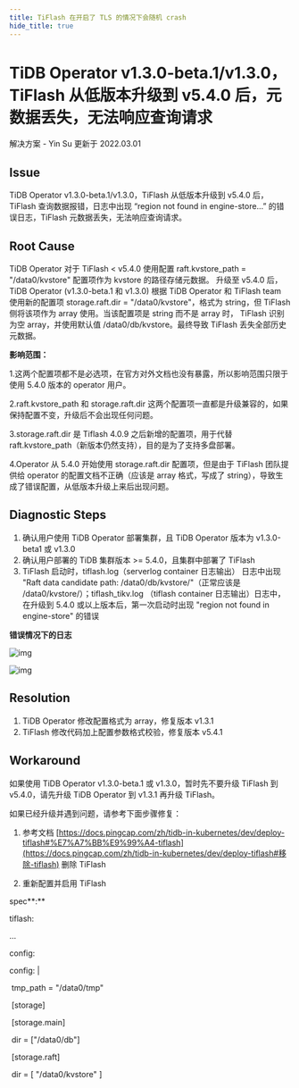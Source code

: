 ```yaml
---
title: TiFlash 在开启了 TLS 的情况下会随机 crash
hide_title: true
---
```


# TiDB Operator v1.3.0-beta.1/v1.3.0，TiFlash 从低版本升级到 v5.4.0 后，元数据丢失，无法响应查询请求

解决方案 - Yin Su 更新于 2022.03.01

## Issue

TiDB Operator v1.3.0-beta.1/v1.3.0，TiFlash 从低版本升级到 v5.4.0 后，TiFlash 查询数据报错，日志中出现 “region not found in engine-store…” 的错误日志，TiFlash 元数据丢失，无法响应查询请求。

## Root Cause

TiDB Operator 对于 TiFlash < v5.4.0 使用配置 raft.kvstore_path = "/data0/kvstore" 配置项作为 kvstore 的路径存储元数据。 升级至 v5.4.0 后，TiDB Operator (v1.3.0-beta.1 和 v1.3.0) 根据 TiDB Operator 和 TiFlash team 使用新的配置项 storage.raft.dir = "/data0/kvstore"，格式为 string，但 TiFlash 侧将该项作为 array 使用。当该配置项是 string 而不是 array 时， TiFlash 识别为空 array，并使用默认值 /data0/db/kvstore。最终导致 TiFlash 丢失全部历史元数据。

**影响范围：**

1.这两个配置项都不是必选项，在官方对外文档也没有暴露，所以影响范围只限于使用 5.4.0 版本的 operator 用户。

2.raft.kvstore_path 和 storage.raft.dir 这两个配置项一直都是升级兼容的，如果保持配置不变，升级后不会出现任何问题。

3.storage.raft.dir 是 Tiflash 4.0.9 之后新增的配置项，用于代替 raft.kvstore_path（新版本仍然支持），目的是为了支持多盘部署。

4.Operator 从 5.4.0 开始使用 storage.raft.dir 配置项，但是由于 TiFlash 团队提供给 operator 的配置文档不正确（应该是 array 格式，写成了 string），导致生成了错误配置，从低版本升级上来后出现问题。

## Diagnostic Steps

1. 确认用户使用 TiDB Operator 部署集群，且 TiDB Operator 版本为 v1.3.0-beta1 或 v1.3.0
2. 确认用户部署的 TiDB 集群版本 >= 5.4.0，且集群中部署了 TiFlash
3. TiFlash 启动时，tiflash.log（serverlog container 日志输出） 日志中出现 "Raft data candidate path: /data0/db/kvstore/"（正常应该是 /data0/kvstore/）；tiflash_tikv.log （tiflash container 日志输出）日志中，在升级到 5.4.0 或以上版本后，第一次启动时出现 "region not found in engine-store" 的错误

**错误情况下的日志**

![img](https://lh3.googleusercontent.com/Qmb3OIh-IXCFARxI9xXxmUwARUn8975_Iyr5W6_LIEz3oQUqZvNkNe4Prcp_31i4vR5vATdPszN-1W3pA2b07SfDLKdL2qDJE6zQR-fetwrxL16JvKDB-XsMx9t-6HMupxwi75Eb)

![img](https://lh3.googleusercontent.com/meVIdEz6ATt6b8IGx1t6BQRMgLBlxNQuIvbphpoyti-_BMnXkFotMhwQ9E0TrdWPODizLOmGd6EA6jMHwE8SYim4HCBSkldnfZNGIlfkZO5RZC7hPGqnqrOui88Ni_lQ-6GaBdnA)

## Resolution

1. TiDB Operator 修改配置格式为 array，修复版本 v1.3.1
2. TiFlash 修改代码加上配置参数格式校验，修复版本 v5.4.1

## Workaround

如果使用 TiDB Operator v1.3.0-beta.1 或 v1.3.0，暂时先不要升级 TiFlash 到 v5.4.0，请先升级 TiDB Operator 到 v1.3.1 再升级 TiFlash。

如果已经升级并遇到问题，请参考下面步骤修复：

1. 参考文档 [https://docs.pingcap.com/zh/tidb-in-kubernetes/dev/deploy-tiflash#%E7%A7%BB%E9%99%A4-tiflash](https://docs.pingcap.com/zh/tidb-in-kubernetes/dev/deploy-tiflash#移除-tiflash) 删除 TiFlash

1. 重新配置并启用 TiFlash

spec**:**

tiflash:

…

config:

config: |

​ tmp_path = "/data0/tmp"

​ [storage]

​ [storage.main]

​ dir = ["/data0/db"]

​ [storage.raft]

​ dir = [ "/data0/kvstore" ]
